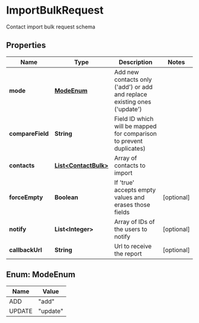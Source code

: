 

# ImportBulkRequest

Contact import bulk request schema

## Properties

| Name | Type | Description | Notes |
|------------ | ------------- | ------------- | -------------|
|**mode** | [**ModeEnum**](#ModeEnum) | Add new contacts only (&#39;add&#39;) or add and replace existing ones (&#39;update&#39;) |  |
|**compareField** | **String** | Field ID which will be mapped for comparison to prevent duplicates) |  |
|**contacts** | [**List&lt;ContactBulk&gt;**](ContactBulk.md) | Array of contacts to import |  |
|**forceEmpty** | **Boolean** | If &#39;true&#39; accepts empty values and erases those fields |  [optional] |
|**notify** | **List&lt;Integer&gt;** | Array of IDs of the users to notify |  [optional] |
|**callbackUrl** | **String** | Url to receive the report |  [optional] |



## Enum: ModeEnum

| Name | Value |
|---- | -----|
| ADD | &quot;add&quot; |
| UPDATE | &quot;update&quot; |



